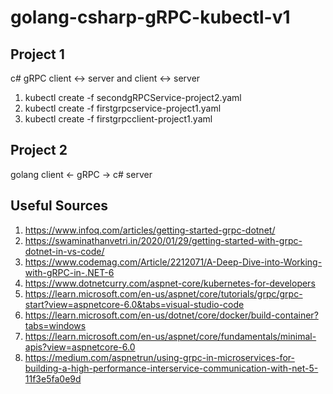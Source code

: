 # golang-csharp-gRPC-kubectl-v1

## Project 1
c# gRPC client <-> server and client <-> server
1. kubectl create -f secondgRPCService-project2.yaml
2. kubectl create -f firstgrpcservice-project1.yaml
3. kubectl create -f firstgrpcclient-project1.yaml

## Project 2
golang client <- gRPC -> c# server

## Useful Sources
1. https://www.infoq.com/articles/getting-started-grpc-dotnet/
2. https://swaminathanvetri.in/2020/01/29/getting-started-with-grpc-dotnet-in-vs-code/
3. https://www.codemag.com/Article/2212071/A-Deep-Dive-into-Working-with-gRPC-in-.NET-6
4. https://www.dotnetcurry.com/aspnet-core/kubernetes-for-developers
5. https://learn.microsoft.com/en-us/aspnet/core/tutorials/grpc/grpc-start?view=aspnetcore-6.0&tabs=visual-studio-code
6. https://learn.microsoft.com/en-us/dotnet/core/docker/build-container?tabs=windows
7. https://learn.microsoft.com/en-us/aspnet/core/fundamentals/minimal-apis?view=aspnetcore-6.0
8. https://medium.com/aspnetrun/using-grpc-in-microservices-for-building-a-high-performance-interservice-communication-with-net-5-11f3e5fa0e9d
